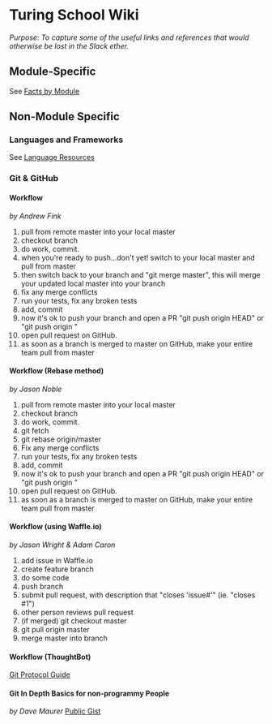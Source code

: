 # Turing School Wiki
*Purpose: To capture some of the useful links and references that would otherwise be lost in the Slack ether.*

## Module-Specific
See [Facts by Module](facts-by-module.md)

## Non-Module Specific

### Languages and Frameworks
See [Language Resources](language-resources.md)

### Git & GitHub
#### Workflow
*by Andrew Fink*

1. pull from remote master into your local master
2. checkout branch
3. do work, commit.
4. when you're ready to push...don't yet! switch to your local master and pull from master
5. then switch back to your branch and "git merge master", this will merge your updated local master into your branch
6. fix any merge conflicts
7. run your tests, fix any broken tests
8. add, commit
9. now it's ok to push your branch and open a PR "git push origin HEAD" or "git push origin <branch name>"
10. open pull request on GitHub.
11. as soon as a branch is merged to master on GitHub, make your entire team pull from master

#### Workflow (Rebase method)
*by Jason Noble*

1. pull from remote master into your local master
2. checkout branch
3. do work, commit.
4. git fetch
5. git rebase origin/master
6. Fix any merge conflicts
7. run your tests, fix any broken tests
8. add, commit
9. now it's ok to push your branch and open a PR "git push origin HEAD" or "git push origin <branch name>"
10. open pull request on GitHub.
11. as soon as a branch is merged to master on GitHub, make your entire team pull from master

#### Workflow (using Waffle.io)
*by Jason Wright & Adam Caron*

1. add issue in Waffle.io
2. create feature branch
3. do some code
4. push branch
5. submit pull request, with description that "closes 'issue#'" (ie. "closes #1")
6. other person reviews pull request
7. (if merged) git checkout master
8. git pull origin master
9. merge master into branch

#### Workflow (ThoughtBot)
[Git Protocol Guide](https://github.com/thoughtbot/guides/blob/master/protocol/git/README.md)

#### Git In Depth Basics for non-programmy People
*by Dave Maurer*
[Public Gist](https://gist.github.com/davemaurer/cd97d99309aa6744b344)
